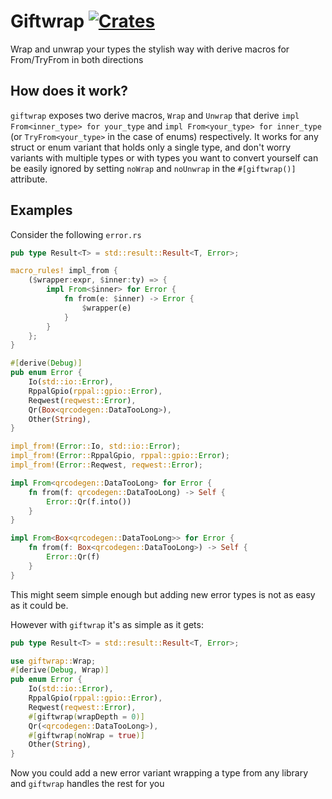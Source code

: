 # Giftwrap [![Crates](https://img.shields.io/badge/crates.io-giftwrap-brightgreen.svg)](https://crates.io/crates/giftwrap)
Wrap and unwrap your types the stylish way with derive macros for From/TryFrom in both directions

## How does it work?
`giftwrap` exposes two derive macros, `Wrap` and `Unwrap` that derive `impl From<inner_type> for your_type` and `impl From<your_type> for inner_type` (or `TryFrom<your_type>` in the case of enums) respectively.
It works for any struct or enum variant that holds only a single type, and don't worry variants with multiple types or with types you want to convert yourself can be easily ignored by setting `noWrap` and `noUnwrap` in the `#[giftwrap()]` attribute.

## Examples
Consider the following `error.rs`
```rust
pub type Result<T> = std::result::Result<T, Error>;

macro_rules! impl_from {
    ($wrapper:expr, $inner:ty) => {
        impl From<$inner> for Error {
            fn from(e: $inner) -> Error {
                $wrapper(e)
            }
        }
    };
}

#[derive(Debug)]
pub enum Error {
    Io(std::io::Error),
    RppalGpio(rppal::gpio::Error),
    Reqwest(reqwest::Error),
    Qr(Box<qrcodegen::DataTooLong>),
    Other(String),
}

impl_from!(Error::Io, std::io::Error);
impl_from!(Error::RppalGpio, rppal::gpio::Error);
impl_from!(Error::Reqwest, reqwest::Error);

impl From<qrcodegen::DataTooLong> for Error {
    fn from(f: qrcodegen::DataTooLong) -> Self {
        Error::Qr(f.into())
    }
}

impl From<Box<qrcodegen::DataTooLong>> for Error {
    fn from(f: Box<qrcodegen::DataTooLong>) -> Self {
        Error::Qr(f)
    }
}
```
This might seem simple enough but adding new error types is not as easy as it could be.

However with `giftwrap` it's as simple as it gets:
```rust
pub type Result<T> = std::result::Result<T, Error>;

use giftwrap::Wrap;
#[derive(Debug, Wrap)]
pub enum Error {
    Io(std::io::Error),
    RppalGpio(rppal::gpio::Error),
    Reqwest(reqwest::Error),
    #[giftwrap(wrapDepth = 0)]
    Qr(<qrcodegen::DataTooLong>),
    #[giftwrap(noWrap = true)]
    Other(String),
}
```
Now you could add a new error variant wrapping a type from any library and `giftwrap` handles the rest for you

